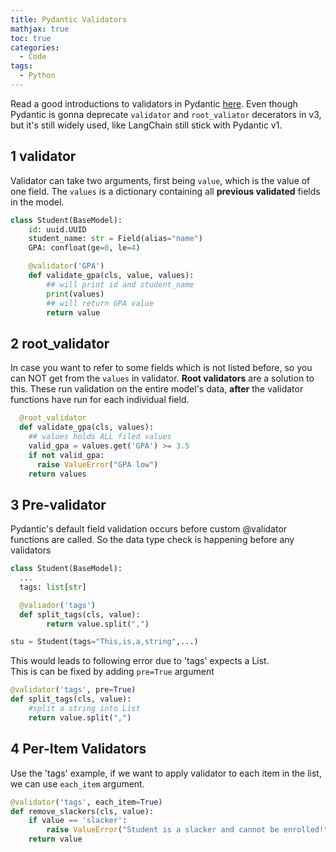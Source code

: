 ```yaml
---
title: Pydantic Validators
mathjax: true
toc: true
categories:
  - Code
tags:
  - Python
---
```


Read a good introductions to validators in Pydantic [here](https://www.bugbytes.io/posts/pydantic-validators/). Even though Pydantic is gonna deprecate `validator` and `root_valiator` decerators in v3, but it's still widely used, like LangChain still stick with Pydantic v1. 

## 1 validator
Validator can take two arguments, first being `value`, which is the value of one field. The `values` is a dictionary containing all **previous validated** fields in the model.
```python
class Student(BaseModel):
    id: uuid.UUID
    student_name: str = Field(alias="name")
    GPA: confloat(ge=0, le=4)

    @validator('GPA')
    def validate_gpa(cls, value, values):
        ## will print id and student_name
        print(values)
        ## will return GPA value
        return value
```

## 2 root_validator
In case you want to refer to some fields which is not listed before, so you can NOT get from the `values` in validator. **Root validators** are a solution to this. These run validation on the entire model's data, **after** the validator functions have run for each individual field.
```python
  @root_validator
  def validate_gpa(cls, values):
    ## values holds ALL filed values
    valid_gpa = values.get('GPA') >= 3.5
    if not valid_gpa:
      raise ValueError("GPA low")
    return values
```
## 3 Pre-validator
Pydantic's default field validation occurs before custom @validator functions are called. So the data type check is happening before any validators
```python
class Student(BaseModel):
  ...
  tags: list[str]

  @valiador('tags')
  def split_tags(cls, value):
        return value.split(",")

stu = Student(tags="This,is,a,string",...)
```
This would leads to following error due to 'tags' expects a List.  
This is can be fixed by adding `pre=True` argument  
```python
@validator('tags', pre=True)
def split_tags(cls, value):
    #split a string into List
    return value.split(",")
```
## 4 Per-Item Validators
Use the 'tags' example, if we want to apply validator to each item in the list, we can use `each_item` argument. 
```python
@validator('tags', each_item=True)
def remove_slackers(cls, value):
    if value == 'slacker':
        raise ValueError("Student is a slacker and cannot be enrolled!")
    return value
```
